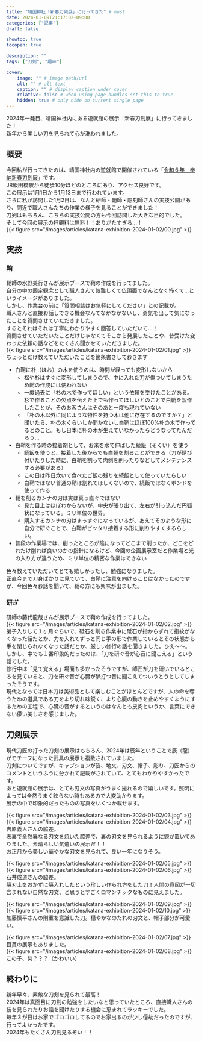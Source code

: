 ```yaml
---
title: "靖国神社「新春刀剣展」に行ってきた" # must
date: 2024-01-09T21:17:02+09:00
categories: ["記事"]
draft: false

showtoc: true
tocopen: true

description: ""
tags: ["刀剣", "趣味"]

cover: 
    image: "" # image path/url
    alt: "" # alt text
    caption: "" # display caption under cover
    relative: false # when using page bundles set this to true
    hidden: true # only hide on current single page
---
```


2024年一発目、靖国神社内にある遊就館の展示「新春刀剣展」に行ってきました！  
新年から美しい刀を見られて心が洗われました。  

## 概要
今回私が行ってきたのは、靖国神社内の遊就館で開催されている「[令和６年　奉納新春刀剣展](https://www.yasukuni.or.jp/yusyukan/news_detail.html?id=511)」です。  
JR飯田橋駅から徒歩10分ほどのところにあり、アクセス良好です。  
この展示は1月1日から1月13日まで行われています。  
さらに私が訪問した1月2日は、なんと研師・鞘師・彫刻師さんの実技公開があり、間近で職人さんたちの作業の様子を見ることができました！  
刀剣はもちろん、こちらの実技公開の方も今回訪問した大きな目的でした。  
そして今回の展示の拝観料は無料！！ありがたすぎる...！  
{{< figure src="/images/articles/katana-exhibition-2024-01-02/00.jpg" >}}  

## 実技
### 鞘
鞘師の水野美行さんが展示ブースで鞘の作成を行ってました。  
自分の中の固定観念として職人さんて気難しくて仏頂面でなんとなく怖くて...というイメージがありました。  
しかし、作業台の前に「質問相談はお気軽にしてください」との記載が。  
職人さんと直接お話しできる機会なんてなかなかないし、勇気を出して気になったことを質問させていただきました。  
するとそれはそれは丁寧にわかりやすく回答していただいて...！  
質問させていただいたことだけじゃなくてそこから発展したことや、昔受けた変わった依頼の話などをたくさん聞かせていただきました。  
{{< figure src="/images/articles/katana-exhibition-2024-01-02/01.jpg" >}} 
ちょっとだけ教えていただいたことを箇条書きしておきます  
- 白鞘に朴（ほお）の木を使うのは、時間が経っても変形しないから
  - 松や杉はすぐに変形してしまうので、中に入れた刀が傷ついてしまうため鞘の作成には使われない
  - 一度過去に「杉の木で作ってほしい」という依頼を受けたことがある。杉で作ることの欠点を伝えた上でも作ってほしいとのことで白鞘を製作したことが、そのお客さんはそのあと一度も現れていない
  - 「朴の木以外に同じような特性を持つ木は他に存在するのですか？」と聞いたら、朴の木くらいしか聞かないし白鞘はほぼ100%朴の木で作ってるとのこと。もし日本に朴の木が生えていなかったらどうなってたんだろう...
- 白鞘を作る時の接着剤として、お米を水で伸ばした続飯（そくい）を使う
  - 続飯を使うと、接着した後からでも白鞘を割ることができる（刀が錆び付いたりした時に、白鞘を割って内側を削ったりなどしてメンテナンスする必要がある）
  - この日は昨日炊いて食べたご飯の残りを続飯として使っていたらしい
  - 白鞘ではない普通の鞘は割れてほしくないので、続飯ではなくボンドを使って作る
- 鞘を削るカンナの刃は実は真っ直ぐではない
  - 見た目上はほぼわからないが、中央が張り出て、左右が引っ込んだ円弧状になっている。ミリ単位の世界。
  - 購入するカンナの刃はまっすぐになっているが、あえてそのような形に自分で研ぐことで、白鞘がピッタリ接着する形に削りやすくするらしい。
- 普段の作業場では、削ったところが陰になってどこまで削ったか、どこをどれだけ削れば良いのかの指針になるけど、今回の企画展示室だと作業場と光の入り方が違うため、ミリ単位の精密な作業はできない  

色々教えていただいてとても嬉しかったし、勉強になりました。  
正直今まで刀身ばかりに見ていて、白鞘に注意を向けることはなかったのですが、今回色々お話を聞いて、鞘の方にも興味が出ました。  

### 研ぎ
研師の藤代龍哉さんが展示ブースで鞘の作成を行ってました。  
{{< figure src="/images/articles/katana-exhibition-2024-01-02/02.jpg" >}} 
弟子入りして１ヶ月ぐらいで、砥石を削る作業中に砥石が指からずれて指紋がなくなった話だとか、力を入れてずっと同じ手の形で作業しているとその状態から手を閉じられなくなった話だとか、厳しい修行の話を聞きました。ひえ〜〜。  
しかし、中でも１番印象的だったのは、「刀を研ぐ音が心音に聞こえる」という話でした。  
修行中は「見て覚える」場面も多かったそうですが、師匠が刀を研いでいるところを見ていると、刀を研ぐ音が心臓が脈打つ音に聞こえてついうとうとしてしまったそうです。  
現代となっては日本刀は美術品として楽しむことがほとんどですが、人の命を奪うための道具である刀をより切れ味鋭く、より心臓の動きを止めやすくようにするための工程で、心臓の音がするというのはなんとも皮肉というか、言葉にできない儚い美しさを感じました。  

## 刀剣展示
現代刀匠の打った刀剣の展示はもちろん、2024年は辰年ということで辰（龍）がモチーフになった武具の展示も複数されていました。  
刀剣についてですが、キャプションが姿、地文、刃文、帽子、彫り、刀匠からのコメントというふうに分かれて記載がされていて、とてもわかりやすかったです。  
あと遊就館の展示は、とても刃文の写真がうまく撮れるので嬉しいです。照明によっては全然うまく映らない時もあるので大変助かります。  
展示の中で印象的だったものの写真をいくつか載せます。  

{{< figure src="/images/articles/katana-exhibition-2024-01-02/03.jpg" >}} 
{{< figure src="/images/articles/katana-exhibition-2024-01-02/04.jpg" >}} 
吉原義人さんの脇差。  
表裏で全然異なる刃文を焼いた脇差で、裏の刃文を見られるように鏡が置いてありました。素晴らしい気遣いの展示だ！！  
お正月から美しい華やかな刃文を見られて、良い一年になりそう。  

{{< figure src="/images/articles/katana-exhibition-2024-01-02/05.jpg" >}} 
{{< figure src="/images/articles/katana-exhibition-2024-01-02/06.jpg" >}} 
石井成道さんの脇差。  
焼刃土をおかずに焼入れしたという珍しい作られ方をした刀！人間の意図が一切含まれない自然な刃文、と思うとすごくロマンチックなものに見えました。  

{{< figure src="/images/articles/katana-exhibition-2024-01-02/09.jpg" >}} 
{{< figure src="/images/articles/katana-exhibition-2024-01-02/10.jpg" >}} 
加藤慎平さんの則重を意識した刀。穏やかなのたれの刃文と、帽子部分が可愛い。  

{{< figure src="/images/articles/katana-exhibition-2024-01-02/07.jpg" >}} 
目貫の展示もありました。  
{{< figure src="/images/articles/katana-exhibition-2024-01-02/08.jpg" >}} 
この子、何？？？（かわいい）  

## 終わりに
新年早々、素敵な刀剣を見られて最高！  
2024年は真面目に刀剣の勉強をしたいなと思っていたところ、直接職人さんの技を見られたりお話を聞けたりする機会に恵まれてラッキーでした。  
毎年３が日はお家でゴロゴロしてるのでお家出るのが少し億劫だったのですが、行ってよかったです。  
2024年もたくさん刀剣見るぞい！！  
